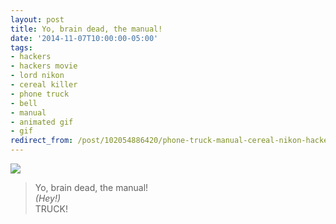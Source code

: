 ```yaml
---
layout: post
title: Yo, brain dead, the manual!
date: '2014-11-07T10:00:00-05:00'
tags:
- hackers
- hackers movie
- lord nikon
- cereal killer
- phone truck
- bell
- manual
- animated gif
- gif
redirect_from: /post/102054886420/phone-truck-manual-cereal-nikon-hackers-gif
---
```

![](http://i.giphy.com/tyttpGTQOD67tO3lGlW.gif)

> Yo, brain dead, the manual!  
> _(Hey!)_  
> TRUCK!
